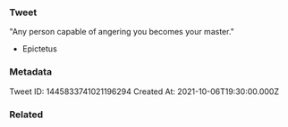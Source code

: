### Tweet
"Any person capable of angering you becomes your master." 

- Epictetus

### Metadata
Tweet ID: 1445833741021196294
Created At: 2021-10-06T19:30:00.000Z

### Related

